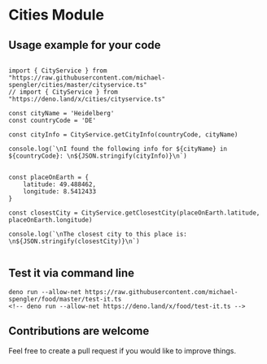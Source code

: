 # Cities Module

## Usage example for your code

```

import { CityService } from "https://raw.githubusercontent.com/michael-spengler/cities/master/cityservice.ts"
// import { CityService } from "https://deno.land/x/cities/cityservice.ts"

const cityName = 'Heidelberg'
const countryCode = 'DE'

const cityInfo = CityService.getCityInfo(countryCode, cityName)

console.log(`\nI found the following info for ${cityName} in ${countryCode}: \n${JSON.stringify(cityInfo)}\n`)


const placeOnEarth = {
    latitude: 49.488462,
    longitude: 8.5412433
}

const closestCity = CityService.getClosestCity(placeOnEarth.latitude, placeOnEarth.longitude)

console.log(`\nThe closest city to this place is: \n${JSON.stringify(closestCity)}\n`)


```

## Test it via command line
```
deno run --allow-net https://raw.githubusercontent.com/michael-spengler/food/master/test-it.ts
<!-- deno run --allow-net https://deno.land/x/food/test-it.ts -->
```

## Contributions are welcome
Feel free to create a pull request if you would like to improve things.